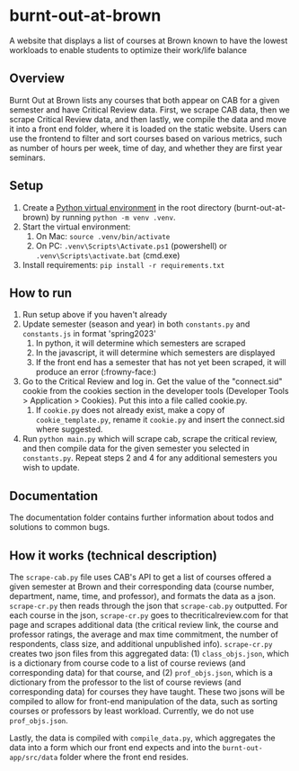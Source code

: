 # burnt-out-at-brown

A website that displays a list of courses at Brown known to have the lowest workloads to enable
students to optimize their work/life balance

## Overview

Burnt Out at Brown lists any courses that both appear on CAB for a
given semester and have Critical Review data. First, we scrape CAB data,
then we scrape Critical Review data, and then lastly, we compile the data
and move it into a front end folder, where it is loaded on the static website.
Users can use the frontend to filter and sort courses based on various metrics,
such as number of hours per week, time of day, and whether they are first year
seminars.

## Setup

1. Create a [Python virtual environment](https://docs.python.org/3/library/venv.html) in the 
root directory (burnt-out-at-brown) by running `python -m venv .venv`.
2. Start the virtual environment:
   1. On Mac: `source .venv/bin/activate`
   2. On PC: `.venv\Scripts\Activate.ps1` (powershell) or `.venv\Scripts\activate.bat` (cmd.exe)
3. Install requirements: `pip install -r requirements.txt`

## How to run

1. Run setup above if you haven't already
2. Update semester (season and year) in both `constants.py` and `constants.js` in format 'spring2023'
   1. In python, it will determine which semesters are scraped
   2. In the javascript, it will determine which semesters are displayed
   3. If the front end has a semester that has not yet been scraped, it will produce an error (:frowny-face:)
3. Go to the Critical Review and log in. Get the value of the "connect.sid" cookie from the
   cookies section in the developer tools (Developer Tools > Application > Cookies).
   Put this into a file called cookie.py.
   1. If `cookie.py` does not already exist, make a copy of `cookie_template.py`, rename it
      `cookie.py` and insert the connect.sid where suggested.
4. Run `python main.py` which will scrape cab, scrape the critical review, and then compile data
   for the given semester you selected in `constants.py`. Repeat steps 2 and 4 for any additional
   semesters you wish to update.

## Documentation

The documentation folder contains further information about todos and solutions to common bugs.

## How it works (technical description)

The `scrape-cab.py` file uses CAB's API to get a list of courses offered a given semester
at Brown and their corresponding data (course number, department, name, time, and 
professor), and formats the data as a json. `scrape-cr.py` then reads through the json that 
`scrape-cab.py` outputted. For each course in the json, `scrape-cr.py` goes to 
thecriticalreview.com for that page and scrapes additional data (the critical review link, 
the course and professor ratings, the average and max time commitment, the number of 
respondents, class size, and additional unpublished info). `scrape-cr.py` creates two json 
files from this aggregated data: (1) `class_objs.json`, which is a dictionary from course code to 
a list of course reviews (and corresponding data) for that course, and (2) `prof_objs.json`,
which is a dictionary from the professor to the list of course reviews (and corresponding 
data) for courses they have taught. These two jsons will be compiled to allow for front-end manipulation of the 
data, such as sorting courses or professors by least workload. Currently, we do not use
`prof_objs.json`.

Lastly, the data is compiled with `compile_data.py`, which aggregates the data into a form
which our front end expects and into the `burnt-out-app/src/data` folder where the front end resides.
